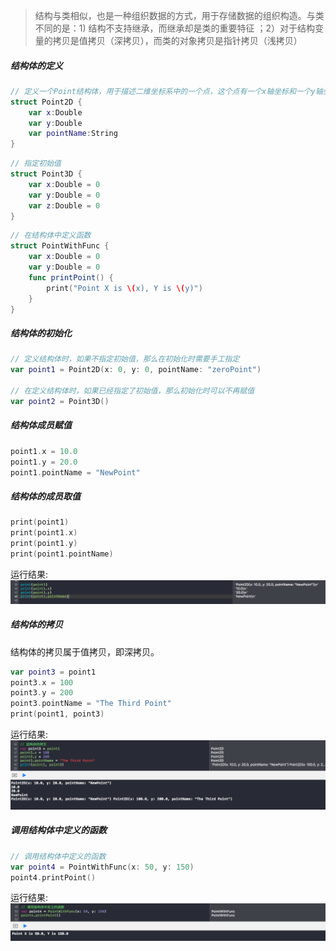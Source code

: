 > 结构与类相似，也是一种组织数据的方式，用于存储数据的组织构造。与类不同的是：1) 结构不支持继承，而继承却是类的重要特征 ；2）对于结构变量的拷贝是值拷贝（深拷贝），而类的对象拷贝是指针拷贝（浅拷贝）

##### 结构体的定义
```Swift
// 定义一个Point结构体，用于描述二维坐标系中的一个点，这个点有一个x轴坐标和一个y轴坐标,另外还有一个点名称
struct Point2D {
    var x:Double
    var y:Double
    var pointName:String
}
```
```Swift
// 指定初始值
struct Point3D {
    var x:Double = 0
    var y:Double = 0
    var z:Double = 0
}
```
```Swift
// 在结构体中定义函数
struct PointWithFunc {
    var x:Double = 0
    var y:Double = 0
    func printPoint() {
        print("Point X is \(x), Y is \(y)")
    }
}
```

##### 结构体的初始化
```Swift
// 定义结构体时，如果不指定初始值，那么在初始化时需要手工指定
var point1 = Point2D(x: 0, y: 0, pointName: "zeroPoint")

// 在定义结构体时，如果已经指定了初始值，那么初始化时可以不再赋值
var point2 = Point3D()
```

##### 结构体成员赋值
```Swift
point1.x = 10.0
point1.y = 20.0
point1.pointName = "NewPoint"
```

##### 结构体的成员取值
```Swift
print(point1)
print(point1.x)
print(point1.y)
print(point1.pointName)
```
运行结果:
![](https://github.com/CalvinCheungCoder/Swift/blob/master/17-%E7%BB%93%E6%9E%84%E4%BD%93struct/17-01.png)

##### 结构体的拷贝

结构体的拷贝属于值拷贝，即深拷贝。
```Swift
var point3 = point1
point3.x = 100
point3.y = 200
point3.pointName = "The Third Point"
print(point1, point3)
```
运行结果:
![](https://github.com/CalvinCheungCoder/Swift/blob/master/17-%E7%BB%93%E6%9E%84%E4%BD%93struct/17-02.png)

##### 调用结构体中定义的函数

```Swift
// 调用结构体中定义的函数
var point4 = PointWithFunc(x: 50, y: 150)
point4.printPoint()
```
运行结果:
![](https://github.com/CalvinCheungCoder/Swift/blob/master/17-%E7%BB%93%E6%9E%84%E4%BD%93struct/17-03.png)

